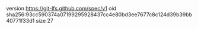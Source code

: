 version https://git-lfs.github.com/spec/v1
oid sha256:93cc590374a07199295928437cc4e80bd3ee7677c8c124d39b39bb40771f33d1
size 27
